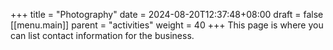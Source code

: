 +++
title = "Photography"
date = 2024-08-20T12:37:48+08:00
draft = false
[[menu.main]]
parent = "activities"
weight = 40
+++
This page is where you can list contact information for the business.